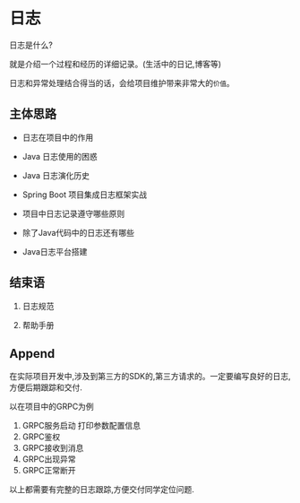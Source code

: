 # 日志

日志是什么? 

就是介绍一个过程和经历的详细记录。(生活中的日记,博客等)

日志和异常处理结合得当的话，会给项目维护带来非常大的`价值`。


## 主体思路

- 日志在项目中的作用

- Java 日志使用的困惑

- Java 日志演化历史

- Spring Boot 项目集成日志框架实战

- 项目中日志记录遵守哪些原则

- 除了Java代码中的日志还有哪些

- Java日志平台搭建


## 结束语

1. 日志规范

2. 帮助手册

## Append

在实际项目开发中,涉及到第三方的SDK的,第三方请求的。一定要编写良好的日志,方便后期跟踪和交付.

以在项目中的GRPC为例

1. GRPC服务启动 打印参数配置信息
2. GRPC鉴权
3. GRPC接收到消息
4. GRPC出现异常
5. GRPC正常断开

以上都需要有完整的日志跟踪,方便交付同学定位问题.